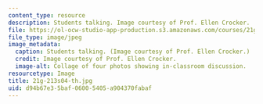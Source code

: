 ```yaml
---
content_type: resource
description: Students talking. Image courtesy of Prof. Ellen Crocker.
file: https://ol-ocw-studio-app-production.s3.amazonaws.com/courses/21g-213-high-intermediate-academic-communication-spring-2004/d94b67e35baf06005405a904370fabaf_21g-213s04-th.jpg
file_type: image/jpeg
image_metadata:
  caption: Students talking. (Image courtesy of Prof. Ellen Crocker.)
  credit: Image courtesy of Prof. Ellen Crocker.
  image-alt: Collage of four photos showing in-classroom discussion.
resourcetype: Image
title: 21g-213s04-th.jpg
uid: d94b67e3-5baf-0600-5405-a904370fabaf
---
```

